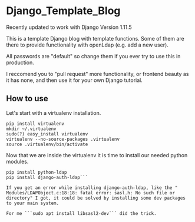 # Django_Template_Blog

Recently updated to work with Django Version 1.11.5

This is a template Django blog with template functions. 
Some of them are there to provide functionality with openLdap (e.g. add a new user).

All passwords are "default" so change them if you ever try to use this in production.

I reccomend you to "pull request" more functionality, or frontend beauty as it has none, and then use it for your own Django tutorial.

## How to use

Let's start with a virtualenv installation.

``` sudo apt install python-pip
pip install virtualenv
mkdir ~/.virtualenv
sudo(?) easy_install virtualenv
virtualenv --no-source-packages .virtualenv
source .virtualenv/bin/activate
```

Now that we are inside the virtualenv it is time to install our needed python modules.

```pip install Django
pip install python-ldap
pip install django-auth-ldap```

If you get an error while installing django-auth-ldap, like the " Modules/LDAPObject.c:18:18: fatal error: sasl.h: No such file or directory" I got, it could be solved by installing some dev packages to your main system.

For me ```sudo apt install libsasl2-dev``` did the trick.

